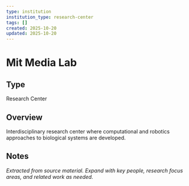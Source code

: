```yaml
---
type: institution
institution_type: research-center
tags: []
created: 2025-10-20
updated: 2025-10-20
---
```


# Mit Media Lab

## Type

Research Center

## Overview

Interdisciplinary research center where computational and robotics approaches to biological systems are developed.

## Notes

*Extracted from source material. Expand with key people, research focus areas, and related work as needed.*

